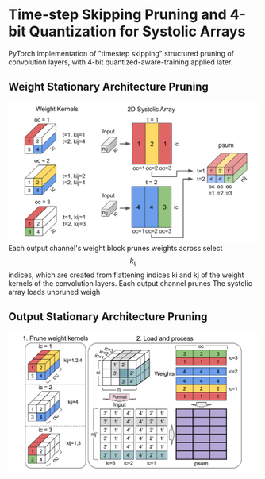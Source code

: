 # Time-step Skipping Pruning and 4-bit Quantization for Systolic Arrays
PyTorch implementation of "timestep skipping" structured pruning of convolution layers, with 4-bit quantized-aware-training applied later. 

## Weight Stationary Architecture Pruning
![ws_prune](images/ws_prune.png)
Each output channel's weight block prunes weights across select $$k_{ij}$$ indices, which are created from flattening indices ki and kj of the weight kernels of the convolution layers. Each output channel prunes The systolic array loads unpruned weigh

## Output Stationary Architecture Pruning
![os_prune](images/os_prune.png)
